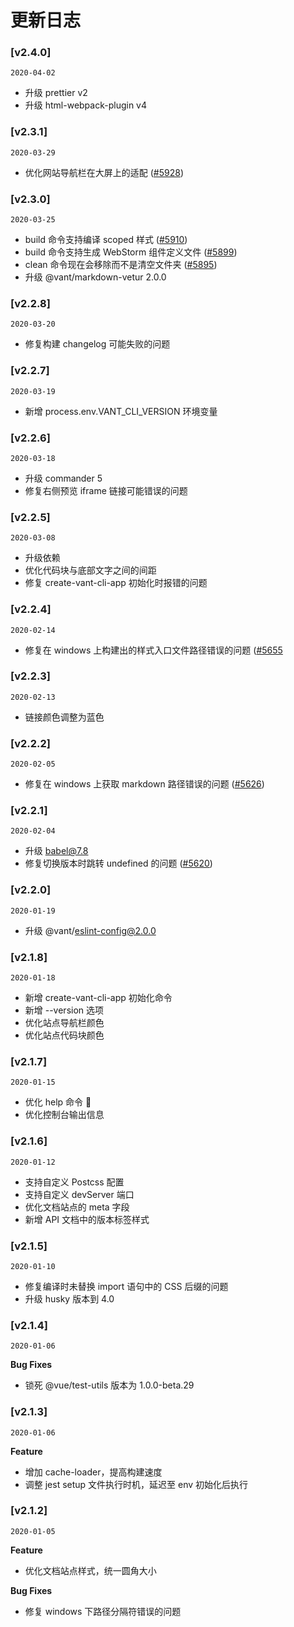# 更新日志

### [v2.4.0]

`2020-04-02`

- 升级 prettier v2
- 升级 html-webpack-plugin v4

### [v2.3.1]

`2020-03-29`

- 优化网站导航栏在大屏上的适配 ([#5928](https://github.com/youzan/vant/pull/5928))

### [v2.3.0]

`2020-03-25`

- build 命令支持编译 scoped 样式 ([#5910](https://github.com/youzan/vant/pull/5910))
- build 命令支持生成 WebStorm 组件定义文件 ([#5899](https://github.com/youzan/vant/issues/5899))
- clean 命令现在会移除而不是清空文件夹 ([#5895](https://github.com/youzan/vant/issues/5895))
- 升级 @vant/markdown-vetur 2.0.0

### [v2.2.8]

`2020-03-20`

- 修复构建 changelog 可能失败的问题

### [v2.2.7]

`2020-03-19`

- 新增 process.env.VANT_CLI_VERSION 环境变量

### [v2.2.6]

`2020-03-18`

- 升级 commander 5
- 修复右侧预览 iframe 链接可能错误的问题

### [v2.2.5]

`2020-03-08`

- 升级依赖
- 优化代码块与底部文字之间的间距
- 修复 create-vant-cli-app 初始化时报错的问题

### [v2.2.4]

`2020-02-14`

- 修复在 windows 上构建出的样式入口文件路径错误的问题 ([#5655](https://github.com/youzan/vant/pull/5655)

### [v2.2.3]

`2020-02-13`

- 链接颜色调整为蓝色

### [v2.2.2]

`2020-02-05`

- 修复在 windows 上获取 markdown 路径错误的问题 ([#5626](https://github.com/youzan/vant/pull/5626))

### [v2.2.1]

`2020-02-04`

- 升级 babel@7.8
- 修复切换版本时跳转 undefined 的问题 ([#5620](https://github.com/youzan/vant/pull/5620))

### [v2.2.0]

`2020-01-19`

- 升级 @vant/eslint-config@2.0.0

### [v2.1.8]

`2020-01-18`

- 新增 create-vant-cli-app 初始化命令
- 新增 --version 选项
- 优化站点导航栏颜色
- 优化站点代码块颜色

### [v2.1.7]

`2020-01-15`

- 优化 help 命令 
- 优化控制台输出信息

### [v2.1.6]

`2020-01-12`

- 支持自定义 Postcss 配置
- 支持自定义 devServer 端口
- 优化文档站点的 meta 字段
- 新增 API 文档中的版本标签样式

### [v2.1.5]

`2020-01-10`

- 修复编译时未替换 import 语句中的 CSS 后缀的问题
- 升级 husky 版本到 4.0

### [v2.1.4]

`2020-01-06`

**Bug Fixes**

- 锁死 @vue/test-utils 版本为 1.0.0-beta.29

### [v2.1.3]

`2020-01-06`

**Feature**

- 增加 cache-loader，提高构建速度
- 调整 jest setup 文件执行时机，延迟至 env 初始化后执行

### [v2.1.2]

`2020-01-05`

**Feature**

- 优化文档站点样式，统一圆角大小

**Bug Fixes**

- 修复 windows 下路径分隔符错误的问题
